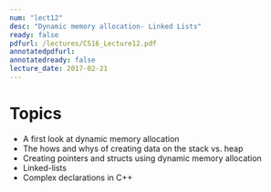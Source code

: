 ```yaml
---
num: "lect12"
desc: "Dynamic memory allocation- Linked Lists"
ready: false
pdfurl: /lectures/CS16_Lecture12.pdf
annotatedpdfurl: 
annotatedready: false
lecture_date: 2017-02-21 
---
```


# Topics

* A first look at dynamic memory allocation
* The hows and whys of creating data on the stack vs. heap
* Creating pointers and structs using dynamic memory allocation
* Linked-lists
* Complex declarations in C++